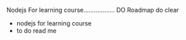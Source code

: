 Nodejs
For learning course..................
DO Roadmap
do clear
- nodejs for learning course
- to do read me 
